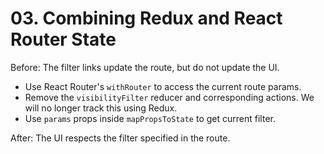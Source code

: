 # 03. Combining Redux and React Router State

Before: The filter links update the route, but do not update the UI.

- Use React Router's `withRouter` to access the current route params.
- Remove the `visibilityFilter` reducer and corresponding actions. We will no longer track this using Redux.
- Use `params` props inside `mapPropsToState` to get current filter.

After: The UI respects the filter specified in the route.
